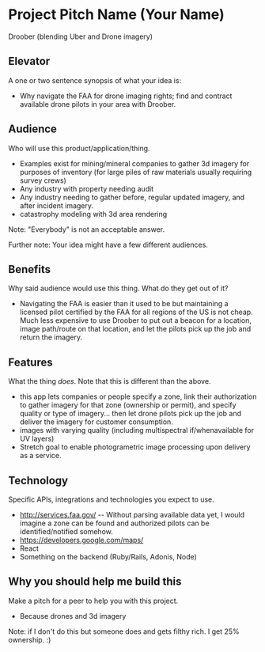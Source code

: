 # Project Pitch Name (Your Name)
Droober (blending Uber and Drone imagery)
## Elevator

A one or two sentence synopsis of what your idea is:
- Why navigate the FAA for drone imaging rights; find and contract available drone pilots in your area with Droober.

## Audience

Who will use this product/application/thing.
- Examples exist for mining/mineral companies to gather 3d imagery for purposes of inventory (for large piles of raw materials usually requiring survey crews)
- Any industry with property needing audit
- Any industry needing to gather before, regular updated imagery, and after incident imagery.
- catastrophy modeling with 3d area rendering

Note: "Everybody" is not an acceptable answer.

Further note: Your idea might have a few different audiences.

## Benefits

Why said audience would use this thing. What do they get out of it?
- Navigating the FAA is easier than it used to be but maintaining a licensed pilot certified by the FAA for all regions of the US is not cheap.  Much less expensive to use Droober to put out a beacon for a location, image path/route on that location, and let the pilots pick up the job and return the imagery.

## Features

What the thing _does_. Note that this is different than the above.
- this app lets companies or people specify a zone, link their authorization to gather imagery for that zone (ownership or permit), and specify quality or type of imagery... then let drone pilots pick up the job and deliver the imagery for customer consumption.
- images with varying quality (including multispectral if/whenavailable for UV layers)
- Stretch goal to enable photogrametric image processing upon delivery as a service.
## Technology

Specific APIs, integrations and technologies you expect to use.
- http://services.faa.gov/
-- Without parsing available data yet, I would imagine a zone can be found and authorized pilots can be identified/notified somehow.
- https://developers.google.com/maps/
- React
- Something on the backend (Ruby/Rails, Adonis, Node)
## Why you should help me build this

Make a pitch for a peer to help you with this project.
- Because drones and 3d imagery

Note: if I don't do this but someone does and gets filthy rich.  I get 25% ownership.  :)
